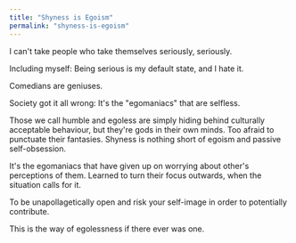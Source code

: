 ```yaml
---
title: "Shyness is Egoism"
permalink: "shyness-is-egoism"
---
```


I can't take people who take themselves seriously, seriously.

Including myself: Being serious is my default state, and I hate it.

Comedians are geniuses.

Society got it all wrong: It's the "egomaniacs" that are selfless.

Those we call humble and egoless are simply hiding behind culturally acceptable behaviour, but they're gods in their own minds. Too afraid to punctuate their fantasies. Shyness is nothing short of egoism and passive self-obsession.

It's the egomaniacs that have given up on worrying about other's perceptions of them. Learned to turn their focus outwards, when the situation calls for it.

To be unapollagetically open and risk your self-image in order to potentially contribute.

This is the way of egolessness if there ever was one.
